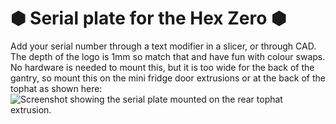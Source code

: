 # &#x2B22; Serial plate for the Hex Zero &#x2B22;
Add your serial number through a text modifier in a slicer, or through CAD. The depth of the logo is 1mm so match that and have fun with colour swaps. 
</br>
No hardware is needed to mount this, but it is too wide for the back of the gantry, so mount this on the mini fridge door extrusions or at the back of the tophat as shown here:
</br>
![Screenshot showing the serial plate mounted on the rear tophat extrusion.](https://github.com/andreaspolydorides/Hex-Zero/blob/main/Mods/tiramisu/Serial_Plates/Images/Hex-Zero_Render_Serial_Plate.png)

